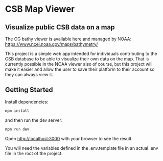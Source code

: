# CSB Map Viewer
## Visualize public CSB data on a map

The OG bathy viewer is available here and managed by NOAA: https://www.ncei.noaa.gov/maps/bathymetry/

This project is a simple web app intended for individuals contributing to the
CSB database to be able to visualize their own data on the map. That is
currently possible in the NOAA viewer also of course, but this project will make
it easier and allow the user to save their platform to their account so they can
always view it.

## Getting Started

Install dependencies:
```bash
npm install
```
and then run the dev server:

```bash
npm run dev
```
Open [http://localhost:3000](http://localhost:3000) with your browser to see the result.

You will need the variables defined in the .env.template file in an actual .env
file in the root of the project.
